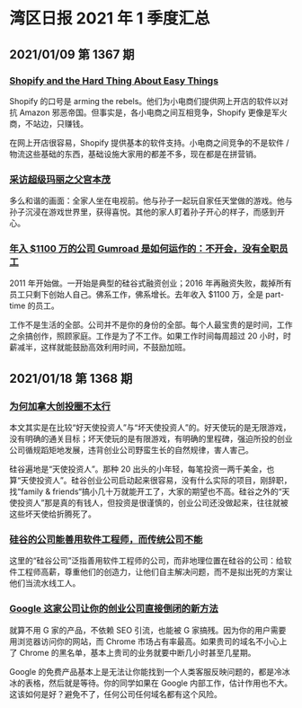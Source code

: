 # 湾区日报 2021 年 1 季度汇总

## 2021/01/09 第 1367 期

### [Shopify and the Hard Thing About Easy Things](https://notboring.substack.com/p/shopify-and-the-hard-thing-about-a05)

Shopify 的口号是 arming the rebels。他们为小电商们提供网上开店的软件以对抗 Amazon 邪恶帝国。但事实是，各小电商之间互相竞争，Shopify 更像是军火商，不站边，只赚钱。

在网上开店很容易，Shopify 提供基本的软件支持。小电商之间竞争的不是软件 / 物流这些基础的东西，基础设施大家用的都差不多，现在都是在拼营销。

### [采访超级玛丽之父宫本茂](https://www.newyorker.com/culture/the-new-yorker-interview/shigeru-miyamoto-wants-to-create-a-kinder-world)

多么和谐的画面：全家人坐在电视前。他与孙子一起玩自家任天堂做的游戏。他与孙子沉浸在游戏世界里，获得喜悦。其他的家人盯着孙子开心的样子，而感到开心。

### [年入 $1100 万的公司 Gumroad 是如何运作的：不开会，没有全职员工](https://sahillavingia.com/work)

2011 年开始做。一开始是典型的硅谷式融资创业；2016 年再融资失败，裁掉所有员工只剩下创始人自己。佛系工作，佛系增长。去年收入 $1100 万，全是 part-time 的员工。

工作不是生活的全部。公司并不是你的身份的全部。每个人最宝贵的是时间，工作之余搞创作，照顾家庭。工作是为了不工作。如果工作时间每周超过 20 小时，时薪减半，这样就能鼓励高效利用时间，不鼓励加班。

## 2021/01/18 第 1368 期

### [为何加拿大创投圈不太行](https://alexdanco.com/2021/01/11/why-the-canadian-tech-scene-doesnt-work/)

本文其实是在比较“好天使投资人”与“坏天使投资人”的。好天使玩的是无限游戏，没有明确的通关目标；坏天使玩的是有限游戏，有明确的里程碑，强迫所投的创业公司循规蹈矩地发展，违背创业公司野蛮生长的自然规律，害人害己。

硅谷遍地是“天使投资人”。那种 20 出头的小年轻，每笔投资一两千美金，也算“天使投资人”。硅谷创业公司启动起来很容易，没有什么实际的项目，刚辞职，找“family & friends“搞小几十万就能开工了，大家的期望也不高。硅谷之外的“天使投资人”那是真的有钱人，但投资是很谨慎的，创业公司还没做起来，往往就被这些坏天使给折腾死了。

### [硅谷的公司能善用软件工程师，而传统公司不能](https://blog.pragmaticengineer.com/what-silicon-valley-gets-right-on-software-engineers/)

这里的“硅谷公司”泛指善用软件工程师的公司，而非地理位置在硅谷的公司：给软件工程师高薪，尊重他们的创造力，让他们自主解决问题，而不是拟出死的方案让他们当流水线工人。

### [Google 这家公司让你的创业公司直接倒闭的新方法](https://gomox.medium.com/google-safe-browsing-can-kill-your-startup-7d73c474b98d)

就算不用 G 家的产品，不依赖 SEO 引流，也能被 G 家搞残。因为你的用户需要用浏览器访问你的网站，而 Chrome 市场占有率最高。如果贵司的域名不小心上了 Chrome 的黑名单，基本上贵司的业务就要中断几小时甚至几星期。

Google 的免费产品基本上是无法让你能找到一个人类客服反映问题的，都是冷冰冰的表格，然后就是等待。你的同学如果在 Google 内部工作，估计作用也不大。这该如何是好？避免不了，任何公司任何域名都有这个风险。
